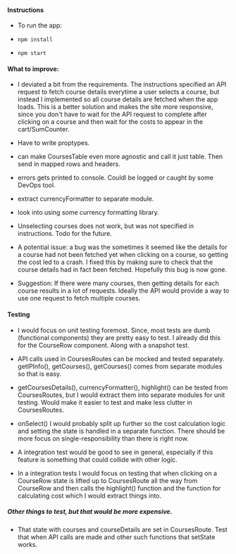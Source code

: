 #### Instructions

- To run the app:

- `npm install`
- `npm start`

#### What to improve:

- I deviated a bit from the requirements. The instructions specified an API request to fetch course details everytime a user selects a course, but instead I implemented so all course details are fetched when the app loads. This is a better solution and makes the site more responsive, since you don't have to wait for the API request to complete after clicking on a course and then wait for the costs to appear in the cart/SumCounter.
- Have to write proptypes.
- can make CoursesTable even more agnostic and call it just table. Then send in mapped rows and headers.
- errors gets printed to console. Couldl be logged or caught by some DevOps tool.

- extract currencyFormatter to separate module.
- look into using some currency formatting library.
- Unselecting courses does not work, but was not specified in instructions. Todo for the future.
- A potential issue: a bug was the sometimes it seemed like the details for a course had not been fetched yet when clicking on a course, so getting the cost led to a crash. I fixed this by making sure to check that the course details had in fact been fetched. Hopefully this bug is now gone.

- Suggestion: If there were many courses, then getting details for each course results in a lot of requests. Ideally the API would provide a way to use one request to fetch multiple courses.

#### Testing

- I would focus on unit testing foremost. Since, most tests are dumb (functional components) they are pretty easy to test. I already did this for the CourseRow component. Along with a snapshot test.

- API calls used in CoursesRoutes can be mocked and tested separately. getIPInfo(), getCourses(), getCourses() comes from separate modules so that is easy.
- getCoursesDetails(), currencyFormatter(), highlight() can be tested from CoursesRoutes, but I would extract them into separate modules for unit testing. Would make it easier to test and make less clutter in CoursesRoutes.
- onSelect() I would probably split up further so the cost calculation logic and setting the state is handled in a separate function. There should be more focus on single-responsibility than there is right now.
- A integration test would be good to see in general, especially if this feature is something that could collide with other logic.
- In a integration tests I would focus on testing that when clicking on a CourseRow state is lifted up to CoursesRoute all the way from CourseRow and then calls the highlight() function and the function for calculating cost which I would extract things into.

##### Other things to test, but that would be more expensive.

- That state with courses and courseDetails are set in CoursesRoute. Test that when API calls are made and other such functions that setState works.
